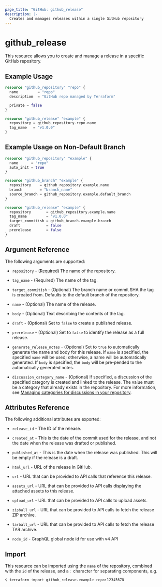 ```yaml
---
page_title: "GitHub: github_release"
description: |-
  Creates and manages releases within a single GitHub repository
---
```


# github_release

This resource allows you to create and manage a release in a specific GitHub repository.

## Example Usage

```terraform
resource "github_repository" "repo" {
  name         = "repo"
  description  = "GitHub repo managed by Terraform"

  private = false
}

resource "github_release" "example" {
  repository = github_repository.repo.name
  tag_name   = "v1.0.0"
}
```

## Example Usage on Non-Default Branch

```terraform
resource "github_repository" "example" {
  name      = "repo"
  auto_init = true
}

resource "github_branch" "example" {
  repository    = github_repository.example.name
  branch        = "branch_name"
  source_branch = github_repository.example.default_branch
}

resource "github_release" "example" {
  repository       = github_repository.example.name
  tag_name         = "v1.0.0"
  target_commitish = github_branch.example.branch
  draft	           = false
  prerelease       = false
}
```

## Argument Reference

The following arguments are supported:

* `repository` - (Required) The name of the repository.

* `tag_name` - (Required) The name of the tag.

* `target_commitish` - (Optional) The branch name or commit SHA the tag is created from. Defaults to the default branch of the repository.

* `name` - (Optional) The name of the release.

* `body` - (Optional) Text describing the contents of the tag.

* `draft` - (Optional) Set to `false` to create a published release.

* `prerelease` - (Optional) Set to `false` to identify the release as a full release.

* `generate_release_notes` - (Optional) Set to `true` to automatically generate the name and body for this release. If `name` is specified, the specified `name` will be used; otherwise, a name will be automatically generated. If `body` is specified, the `body` will be pre-pended to the automatically generated notes.

* `discussion_category_name` - (Optional) If specified, a discussion of the specified category is created and linked to the release. The value must be a category that already exists in the repository. For more information, see [Managing categories for discussions in your repository](https://docs.github.com/discussions/managing-discussions-for-your-community/managing-categories-for-discussions-in-your-repository).

## Attributes Reference

The following additional attributes are exported:

* `release_id` - The ID of the release.

* `created_at` - This is the date of the commit used for the release, and not the date when the release was drafted or published.

* `published_at` - This is the date when the release was published. This will be empty if the release is a draft.

* `html_url` - URL of the release in GitHub.

* `url` - URL that can be provided to API calls that reference this release.

* `assets_url` - URL that can be provided to API calls displaying the attached assets to this release.

* `upload_url` - URL that can be provided to API calls to upload assets.

* `zipball_url` - URL that can be provided to API calls to fetch the release ZIP archive.

* `tarball_url` - URL that can be provided to API calls to fetch the release TAR archive.

* `node_id` - GraphQL global node id for use with v4 API

## Import

This resource can be imported using the `name` of the repository, combined with the `id` of the release, and a `:` character for separating components, e.g.

```sh
$ terraform import github_release.example repo:12345678
```
